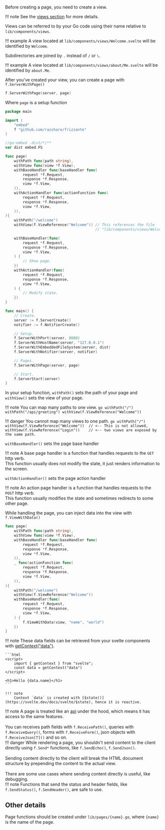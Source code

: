 Before creating a page, you need to create a view.

!!! note
	See the [views section](./views.md) for more details.

Views can be referred to by your Go code using their name relative to `lib/components/views`.

!!! example
	A view located at `lib/components/views/Welcome.svelte` will be identified by `Welcome`.

Subdirectories are joined by `.` instead of `/` or `\`.

!!! example
	A view located at `lib/components/views/about/Me.svelte` will be identified by `about.Me`.

After you've created your view, you can create a page with `f.ServerWithPage()`

```go
f.ServerWithPage(server, page)
```

Where `page` is a setup function

```go
package main

import (
	"embed"
	f "github.com/razshare/frizzante"
)

//go:embed .dist/*/**
var dist embed.FS

func page(
	withPath func(path string),
	withView func(view *f.View),
	withBaseHandler func(baseHandler func(
		request *f.Request,
		response *f.Response,
		view *f.View,
	)),
	withActionHandler func(actionFunction func(
		request *f.Request,
		response *f.Response,
		view *f.View,
	)),
){
	withPath("/welcome")
	withView(f.ViewReference("Welcome")) // This references the file 
										 // "lib/components/views/Welcome.svelte"

	withBaseHandler(func(
		request *f.Request,
		response *f.Response,
		view *f.View,
	) {
		// Show page.
	})
	withActionHandler(func(
		request *f.Request,
		response *f.Response,
		view *f.View,
	) {
		// Modify state.
	})	
}

func main() {
	// Create.
	server := f.ServerCreate()
	notifier := f.NotifierCreate()

	// Setup.
	f.ServerWithPort(server, 8080)
	f.ServerWithHostName(server, "127.0.0.1")
	f.ServerWithEmbeddedFileSystem(server, dist)
	f.ServerWithNotifier(server, notifier)

	// Pages.
	f.ServerWithPage(server, page)

	// Start.
	f.ServerStart(server)
}
```

In your setup function, `withPath()` sets the path of your page 
and `withView()` sets the view of your page.

!!! note
    You can map many paths to one view.
    ```go
    withPath("/")
    withPath("/api/greeting")
	withView(f.ViewReference("Welcome"))
    ```
	
!!! danger
    You cannot map many views to one path.
    ```go
    withPath("/")
	withView(f.ViewReference("Welcome"))  // <-- This is not allowed,
	withView(f.ViewReference("Login"))    // <-- two views are exposed by the same path.
    ```

`withBaseHandler()` sets the page base handler

!!! note
	A base page handler is a function that 
	handles requests to the `GET` http verb.<br/>
	This function usually does not modify the state, 
	it just renders information to the screen.

`withActionHandler()` sets the page action handler

!!! note
	An action page handler is a function that 
	handles requests to the `POST` http verb.<br/>
	This function usually modifies the state and 
	sometimes redirects to some other page.

While handling the page, you can inject data into the view with `f.ViewWithData()`

```go
func page(
	withPath func(path string),
	withView func(view *f.View),
	withBaseHandler func(baseHandler func(
		request *f.Request,
		response *f.Response,
		view *f.View,
	)),
	_ func(actionFunction func(
		request *f.Request,
		response *f.Response,
		view *f.View,
	)),
){
	withPath("/welcome")
	withView(f.ViewReference("Welcome"))
	withBaseHandler(func(
		request *f.Request,
		response *f.Response,
		view *f.View,
	) {
		f.ViewWithData(view, "name", "world")
	})
}
```

!!! note
	These data fields can be retrieved from your svelte components with [getContext("data")](https://svelte.dev/docs/svelte/svelte#getContext).

	```html
	<script>
		import { getContext } from "svelte";
		const data = getContext("data")
	</script>

	<h1>Hello {data.name}</h1>
	```

	!!! note
		Context `data` is created with [$state()](https://svelte.dev/docs/svelte/$state), hence it is reactive.


!!! note
	A page is treated like an [api](./api.md) under the hood, which means it 
	has access to the same features.<br/>
	<br/>
	You can receives path fields with `f.ReceivePath()`, 
	queries with `f.ReceiveQuery()`,
	forms with `f.ReceiveForm()`,
	json objects with `f.ReceiveJson[T]()` and so on.<br/>
	!!! danger
		While rendering a page, you shouldn't send content to the client directly 
		using `f.Send*` functions, 
		like `f.SendEcho()`, `f.SendJson()`.<br/>
		<br/>
		Sending content directly to the client will break the HTML document structure by prepending 
		the content to the actual view.<br/>
		<br/>
		There are some use cases where sending content directly is useful, like debugging.<br/>
		!!! note
			Functions that send the status and header fields, like `f.SendStatus()`, `f.SendHeader()`, are safe to use.

## Other details

Page functions should be created under `lib/pages/{name}.go`, where `{name}` is the name of the page.
